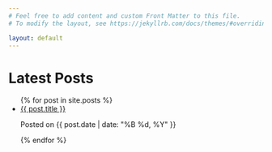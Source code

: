 ```yaml
---
# Feel free to add content and custom Front Matter to this file.
# To modify the layout, see https://jekyllrb.com/docs/themes/#overriding-theme-defaults

layout: default
---
```


<h1>Latest Posts</h1>

<ul>
  {% for post in site.posts %}
    <li>
      <a href="{{ post.url | relative_url }}">{{ post.title }}</a>
      <p>Posted on {{ post.date | date: "%B %d, %Y" }}</p>
    </li>
  {% endfor %}
</ul>

